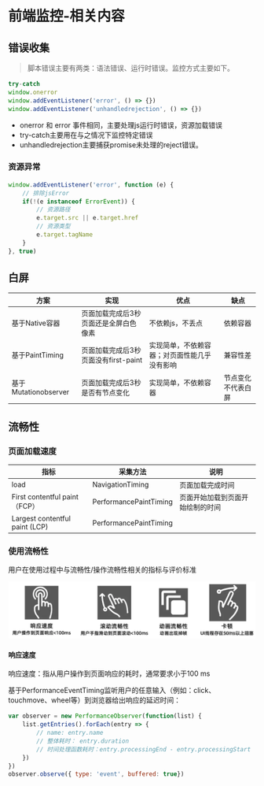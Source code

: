 # 前端监控-相关内容

## 错误收集

> 脚本错误主要有两类：语法错误、运行时错误。监控方式主要如下。

```js
try-catch
window.onerror
window.addEventListener('error', () => {})
window.addEventListener('unhandledrejection', () => {})
```

* onerror 和 error 事件相同，主要处理js运行时错误，资源加载错误
* try-catch主要用在与之情况下监控特定错误
* unhandledrejection主要捕获promise未处理的reject错误。

### 资源异常

```js
window.addEventListener('error', function (e) {
    // 排除jsError
    if(!(e instanceof ErrorEvent)) {
        // 资源路径
        e.target.src || e.target.href
        // 资源类型
        e.target.tagName
    }
}, true)
```





## 白屏

| 方案                 | 实现                                  | 优点                                         | 缺点               |
| -------------------- | ------------------------------------- | -------------------------------------------- | ------------------ |
| 基于Native容器       | 页面加载完成后3秒页面还是全屏白色像素 | 不依赖js，不丢点                             | 依赖容器           |
| 基于PaintTiming      | 页面加载完成后3秒页面没有first-paint  | 实现简单，不依赖容器；对页面性能几乎没有影响 | 兼容性差           |
| 基于Mutationobserver | 页面加载完成后3秒是否有节点变化       | 实现简单，不依赖容器                         | 节点变化不代表白屏 |



## 流畅性

### 页面加载速度

| 指标                           | 采集方法               | 说明                             |
| ------------------------------ | ---------------------- | -------------------------------- |
| load                           | NavigationTiming       | 页面加载完成时间                 |
| First contentful paint（FCP）  | PerformancePaintTiming | 页面开始加载到页面开始绘制的时间 |
| Largest contentful paint (LCP) | PerformancePaintTiming |                                  |



### 使用流畅性

用户在使用过程中与流畅性/操作流畅性相关的指标与评价标准

![img](前端监控-相关内容.assets/7422150cedb2462faca9dd2e16194dc0tplv-k3u1fbpfcp-watermark.awebp)



#### 响应速度

响应速度：指从用户操作到页面响应的耗时，通常要求小于100 ms

基于PerformanceEventTiming监听用户的任意输入（例如：click、touchmove、wheel等）到浏览器给出响应的延迟时间：

```js
var observer = new PerformanceObserver(function(list) {
    list.getEntries().forEach(entry => {
        // name: entry.name
        // 整体耗时： entry.duration
        // 时间处理函数耗时：entry.processingEnd - entry.processingStart
    })
})
observer.observe({ type: 'event', buffered: true})
```







